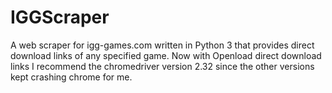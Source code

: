 # IGGScraper
A web scraper for igg-games.com written in Python 3 that provides direct download links of any specified game. 
Now with Openload direct download links
I recommend the chromedriver version 2.32 since the other versions kept crashing chrome for me.
